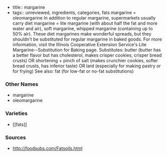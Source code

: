 - title:: margarine
- tags:: unreviewed, ingredients, categories, fats
margarine = oleomargarine In addition to regular margarine, supermarkets usually carry diet margarine = lite margarine (with about half the fat and more water and air), soft margarine, whipped margarine (containing up to 50% air). These diet margarines make wonderful spreads, but they shouldn't be substituted for regular margarine in baked goods. For more information, visit the Illinois Cooperative Extension Service's Lite Margarine--Substitution for Baking page. Substitutes: butter (butter has a better flavor but has cholesterol, makes crisper cookies, crisper bread crusts) OR shortening + pinch of salt (makes crunchier cookies, softer bread crusts, has inferior taste) OR lard (especially for making pastry or for frying) See also: fat (for low-fat or no-fat substitutions)

### Other Names

* margarine
* oleomargarine

### Varieties

* [[fats]]

### Sources
* http://foodsubs.com/Fatsoils.html

